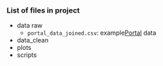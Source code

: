 ### List of files in project

- data raw
   - `portal_data_joined.csv`: example[Portal](https://portal.weecology.org/) data
- data_clean
- plots
- scripts